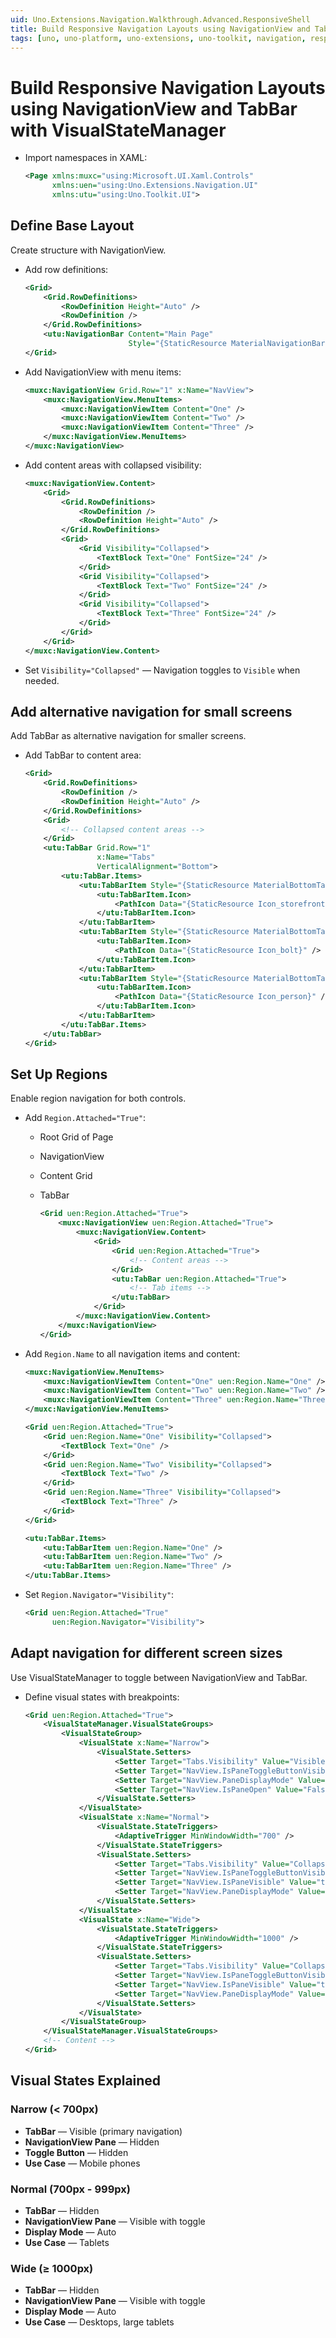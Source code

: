 ```yaml
---
uid: Uno.Extensions.Navigation.Walkthrough.Advanced.ResponsiveShell
title: Build Responsive Navigation Layouts using NavigationView and TabBar with VisualStateManager
tags: [uno, uno-platform, uno-extensions, uno-toolkit, navigation, responsive-design, adaptive-layout, NavigationView, TabBar, VisualStateManager, visual-states, regions, breakpoints, screen-size, responsive-navigation, adaptive-ui, mobile-navigation, desktop-navigation, AdaptiveTrigger, MinWindowWidth, NavigationViewItem, TabBarItem, Region.Attached, Region.Name, Region.Navigator, Visibility, multi-device, cross-platform-ui]
---
```


# Build Responsive Navigation Layouts using NavigationView and TabBar with VisualStateManager

* Import namespaces in XAML:

    ```xml
    <Page xmlns:muxc="using:Microsoft.UI.Xaml.Controls"
          xmlns:uen="using:Uno.Extensions.Navigation.UI"
          xmlns:utu="using:Uno.Toolkit.UI">
    ```

## Define Base Layout

Create structure with NavigationView.

* Add row definitions:

    ```xml
    <Grid>
        <Grid.RowDefinitions>
            <RowDefinition Height="Auto" />
            <RowDefinition />
        </Grid.RowDefinitions>
        <utu:NavigationBar Content="Main Page"
                           Style="{StaticResource MaterialNavigationBarStyle}" />
    </Grid>
    ```

* Add NavigationView with menu items:

    ```xml
    <muxc:NavigationView Grid.Row="1" x:Name="NavView">
        <muxc:NavigationView.MenuItems>
            <muxc:NavigationViewItem Content="One" />
            <muxc:NavigationViewItem Content="Two" />
            <muxc:NavigationViewItem Content="Three" />
        </muxc:NavigationView.MenuItems>
    </muxc:NavigationView>
    ```

* Add content areas with collapsed visibility:

    ```xml
    <muxc:NavigationView.Content>
        <Grid>
            <Grid.RowDefinitions>
                <RowDefinition />
                <RowDefinition Height="Auto" />
            </Grid.RowDefinitions>
            <Grid>
                <Grid Visibility="Collapsed">
                    <TextBlock Text="One" FontSize="24" />
                </Grid>
                <Grid Visibility="Collapsed">
                    <TextBlock Text="Two" FontSize="24" />
                </Grid>
                <Grid Visibility="Collapsed">
                    <TextBlock Text="Three" FontSize="24" />
                </Grid>
            </Grid>
        </Grid>
    </muxc:NavigationView.Content>
    ```

* Set `Visibility="Collapsed"` — Navigation toggles to `Visible` when needed.

## Add alternative navigation for small screens

Add TabBar as alternative navigation for smaller screens.

* Add TabBar to content area:

    ```xml
    <Grid>
        <Grid.RowDefinitions>
            <RowDefinition />
            <RowDefinition Height="Auto" />
        </Grid.RowDefinitions>
        <Grid>
            <!-- Collapsed content areas -->
        </Grid>
        <utu:TabBar Grid.Row="1"
                    x:Name="Tabs"
                    VerticalAlignment="Bottom">
            <utu:TabBar.Items>
                <utu:TabBarItem Style="{StaticResource MaterialBottomTabBarItemStyle}">
                    <utu:TabBarItem.Icon>
                        <PathIcon Data="{StaticResource Icon_storefront}" />
                    </utu:TabBarItem.Icon>
                </utu:TabBarItem>
                <utu:TabBarItem Style="{StaticResource MaterialBottomTabBarItemStyle}">
                    <utu:TabBarItem.Icon>
                        <PathIcon Data="{StaticResource Icon_bolt}" />
                    </utu:TabBarItem.Icon>
                </utu:TabBarItem>
                <utu:TabBarItem Style="{StaticResource MaterialBottomTabBarItemStyle}">
                    <utu:TabBarItem.Icon>
                        <PathIcon Data="{StaticResource Icon_person}" />
                    </utu:TabBarItem.Icon>
                </utu:TabBarItem>
            </utu:TabBar.Items>
        </utu:TabBar>
    </Grid>
    ```

## Set Up Regions

Enable region navigation for both controls.

* Add `Region.Attached="True"`:
  * Root Grid of Page
  * NavigationView
  * Content Grid
  * TabBar

    ```xml
    <Grid uen:Region.Attached="True">
        <muxc:NavigationView uen:Region.Attached="True">
            <muxc:NavigationView.Content>
                <Grid>
                    <Grid uen:Region.Attached="True">
                        <!-- Content areas -->
                    </Grid>
                    <utu:TabBar uen:Region.Attached="True">
                        <!-- Tab items -->
                    </utu:TabBar>
                </Grid>
            </muxc:NavigationView.Content>
        </muxc:NavigationView>
    </Grid>
    ```

* Add `Region.Name` to all navigation items and content:

    ```xml
    <muxc:NavigationView.MenuItems>
        <muxc:NavigationViewItem Content="One" uen:Region.Name="One" />
        <muxc:NavigationViewItem Content="Two" uen:Region.Name="Two" />
        <muxc:NavigationViewItem Content="Three" uen:Region.Name="Three" />
    </muxc:NavigationView.MenuItems>

    <Grid uen:Region.Attached="True">
        <Grid uen:Region.Name="One" Visibility="Collapsed">
            <TextBlock Text="One" />
        </Grid>
        <Grid uen:Region.Name="Two" Visibility="Collapsed">
            <TextBlock Text="Two" />
        </Grid>
        <Grid uen:Region.Name="Three" Visibility="Collapsed">
            <TextBlock Text="Three" />
        </Grid>
    </Grid>

    <utu:TabBar.Items>
        <utu:TabBarItem uen:Region.Name="One" />
        <utu:TabBarItem uen:Region.Name="Two" />
        <utu:TabBarItem uen:Region.Name="Three" />
    </utu:TabBar.Items>
    ```

* Set `Region.Navigator="Visibility"`:

    ```xml
    <Grid uen:Region.Attached="True"
          uen:Region.Navigator="Visibility">
    ```

## Adapt navigation for different screen sizes

Use VisualStateManager to toggle between NavigationView and TabBar.

* Define visual states with breakpoints:

    ```xml
    <Grid uen:Region.Attached="True">
        <VisualStateManager.VisualStateGroups>
            <VisualStateGroup>
                <VisualState x:Name="Narrow">
                    <VisualState.Setters>
                        <Setter Target="Tabs.Visibility" Value="Visible" />
                        <Setter Target="NavView.IsPaneToggleButtonVisible" Value="false" />
                        <Setter Target="NavView.PaneDisplayMode" Value="LeftMinimal" />
                        <Setter Target="NavView.IsPaneOpen" Value="False" />
                    </VisualState.Setters>
                </VisualState>
                <VisualState x:Name="Normal">
                    <VisualState.StateTriggers>
                        <AdaptiveTrigger MinWindowWidth="700" />
                    </VisualState.StateTriggers>
                    <VisualState.Setters>
                        <Setter Target="Tabs.Visibility" Value="Collapsed" />
                        <Setter Target="NavView.IsPaneToggleButtonVisible" Value="True" />
                        <Setter Target="NavView.IsPaneVisible" Value="true" />
                        <Setter Target="NavView.PaneDisplayMode" Value="Auto" />
                    </VisualState.Setters>
                </VisualState>
                <VisualState x:Name="Wide">
                    <VisualState.StateTriggers>
                        <AdaptiveTrigger MinWindowWidth="1000" />
                    </VisualState.StateTriggers>
                    <VisualState.Setters>
                        <Setter Target="Tabs.Visibility" Value="Collapsed" />
                        <Setter Target="NavView.IsPaneToggleButtonVisible" Value="True" />
                        <Setter Target="NavView.IsPaneVisible" Value="true" />
                        <Setter Target="NavView.PaneDisplayMode" Value="Auto" />
                    </VisualState.Setters>
                </VisualState>
            </VisualStateGroup>
        </VisualStateManager.VisualStateGroups>
        <!-- Content -->
    </Grid>
    ```

## Visual States Explained

### Narrow (< 700px)

* **TabBar** — Visible (primary navigation)
* **NavigationView Pane** — Hidden
* **Toggle Button** — Hidden
* **Use Case** — Mobile phones

### Normal (700px - 999px)

* **TabBar** — Hidden
* **NavigationView Pane** — Visible with toggle
* **Display Mode** — Auto
* **Use Case** — Tablets

### Wide (≥ 1000px)

* **TabBar** — Hidden
* **NavigationView Pane** — Visible with toggle
* **Display Mode** — Auto
* **Use Case** — Desktops, large tablets
